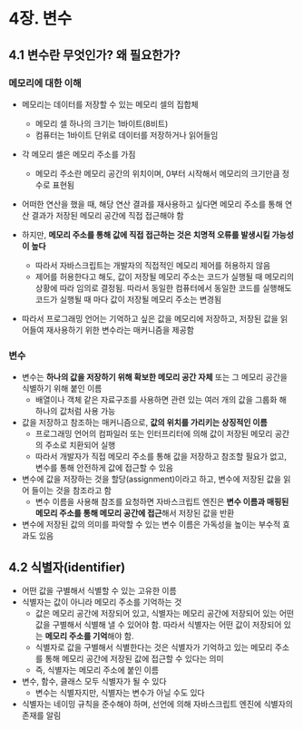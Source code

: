 # 4장. 변수

## 4.1 변수란 무엇인가? 왜 필요한가?

### 메모리에 대한 이해

- 메모리는 데이터를 저장할 수 있는 메모리 셀의 집합체
  - 메모리 셀 하나의 크기는 1바이트(8비트)
  - 컴퓨터는 1바이트 단위로 데이터를 저장하거나 읽어들임
- 각 메모리 셀은 메모리 주소를 가짐
  - 메모리 주소란 메모리 공간의 위치이며, 0부터 시작해서 메모리의 크기만큼 정수로 표현됨



- 어떠한 연산을 했을 때, 해당 연산 결과를 재사용하고 싶다면 메모리 주소를 통해 연산 결과가 저장된 메모리 공간에 직접 접근해야 함
- 하지만, **메모리 주소를 통해 값에 직접 접근하는 것은 치명적 오류를 발생시킬 가능성이 높다**
  - 따라서 자바스크립트는 개발자의 직접적인 메모리 제어를 허용하지 않음
  - 제어를 허용한다고 해도, 값이 저장될 메모리 주소는 코드가 실행될 때 메모리의 상황에 따라 임의로 결정됨. 따라서 동일한 컴퓨터에서 동일한 코드를 실행해도 코드가 실행될 때 마다 값이 저장될 메모리 주소는 변경됨
- 따라서 프로그래밍 언어는 기억하고 싶은 값을 메모리에 저장하고, 저장된 값을 읽어들여 재사용하기 위한 변수라는 매커니즘을 제공함



### 변수

- 변수는 **하나의 값을 저장하기 위해 확보한 메모리 공간 자체** 또는 그 메모리 공간을 식별하기 위해 붙인 이름
  - 배열이나 객체 같은 자료구조를 사용하면 관련 있는 여러 개의 값을 그룹화 해 하나의 값처럼 사용 가능
- 값을 저장하고 참조하는 매커니즘으로, **값의 위치를 가리키는 상징적인 이름**
  - 프로그래밍 언어의 컴파일러 또는 인터프리터에 의해 값이 저장된 메모리 공간의 주소로 치환되어 실행
  - 따라서 개발자가 직접 메모리 주소를 통해 값을 저장하고 참조할 필요가 없고, 변수를 통해 안전하게 값에 접근할 수 있음
- 변수에 값을 저장하는 것을 할당(assignment)이라고 하고, 변수에 저장된 값을 읽어 들이는 것을 참조라고 함
  - 변수 이름을 사용해 참조를 요청하면 자바스크립트 엔진은 **변수 이름과 매핑된 메모리 주소를 통해 메모리 공간에 접근**해서 저장된 값을 반환
- 변수에 저장된 값의 의미를 파악할 수 있는 변수 이름은 가독성을 높이는 부수적 효과도 있음



## 4.2 식별자(identifier)

- 어떤 값을 구별해서 식별할 수 있는 고유한 이름
- 식별자는 값이 아니라 메모리 주소를 기억하는 것 
  - 값은 메모리 공간에 저장되어 있고, 식별자는 메모리 공간에 저장되어 있는 어떤 값을 구별해서 식별해 낼 수 있어야 함. 따라서 식별자는 어떤 값이 저장되어 있는 **메모리 주소를 기억**해야 함.
  - 식별자로 값을 구별해서 식별한다는 것은 식별자가 기억하고 있는 메모리 주소를 통해 메모리 공간에 저장된 값에 접근할 수 있다는 의미
  - 즉, 식별자는 메모리 주소에 붙인 이름
- 변수, 함수, 클래스 모두 식별자가 될 수 있다
  - 변수는 식별자지만, 식별자는 변수가 아닐 수도 있다
- 식별자는 네이밍 규칙을 준수해야 하며, 선언에 의해 자바스크립트 엔진에 식별자의 존재를 알림

